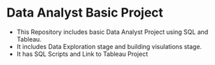 # Data Analyst Basic Project
- This Repository includes basic Data Analyst Project using SQL and Tableau.<br>
- It includes Data Exploration stage and building visulations stage.<br>
- It has SQL Scripts and Link to Tableau Project
